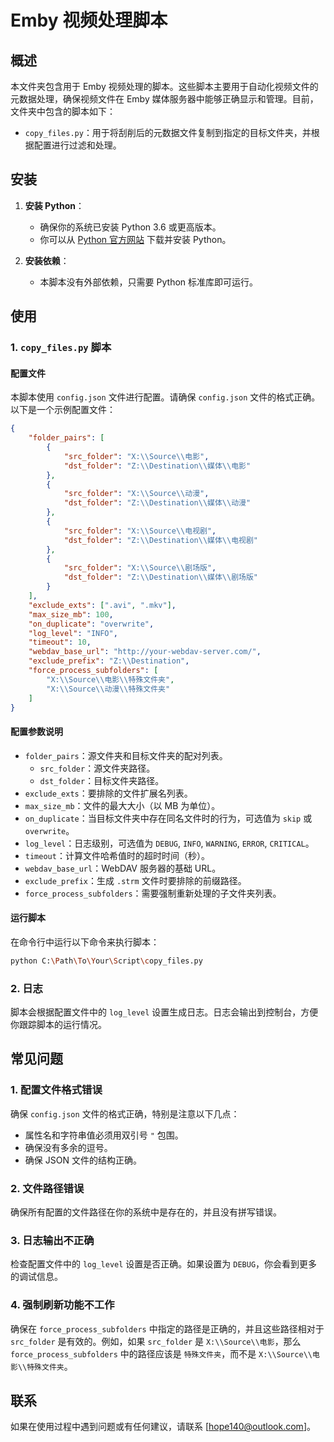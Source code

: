 # Emby 视频处理脚本

## 概述

本文件夹包含用于 Emby 视频处理的脚本。这些脚本主要用于自动化视频文件的元数据处理，确保视频文件在 Emby 媒体服务器中能够正确显示和管理。目前，文件夹中包含的脚本如下：

- `copy_files.py`：用于将刮削后的元数据文件复制到指定的目标文件夹，并根据配置进行过滤和处理。

## 安装

1. **安装 Python**：
   - 确保你的系统已安装 Python 3.6 或更高版本。
   - 你可以从 [Python 官方网站](https://www.python.org/) 下载并安装 Python。

2. **安装依赖**：
   - 本脚本没有外部依赖，只需要 Python 标准库即可运行。

## 使用

### 1. `copy_files.py` 脚本

#### 配置文件

本脚本使用 `config.json` 文件进行配置。请确保 `config.json` 文件的格式正确。以下是一个示例配置文件：

```json
{
    "folder_pairs": [
        {
            "src_folder": "X:\\Source\\电影",
            "dst_folder": "Z:\\Destination\\媒体\\电影"
        },
        {
            "src_folder": "X:\\Source\\动漫",
            "dst_folder": "Z:\\Destination\\媒体\\动漫"
        },
        {
            "src_folder": "X:\\Source\\电视剧",
            "dst_folder": "Z:\\Destination\\媒体\\电视剧"
        },
        {
            "src_folder": "X:\\Source\\剧场版",
            "dst_folder": "Z:\\Destination\\媒体\\剧场版"
        }
    ],
    "exclude_exts": [".avi", ".mkv"],
    "max_size_mb": 100,
    "on_duplicate": "overwrite",
    "log_level": "INFO",
    "timeout": 10,
    "webdav_base_url": "http://your-webdav-server.com/",
    "exclude_prefix": "Z:\\Destination",
    "force_process_subfolders": [
        "X:\\Source\\电影\\特殊文件夹",
        "X:\\Source\\动漫\\特殊文件夹"
    ]
}
```

#### 配置参数说明

- `folder_pairs`：源文件夹和目标文件夹的配对列表。
  - `src_folder`：源文件夹路径。
  - `dst_folder`：目标文件夹路径。
- `exclude_exts`：要排除的文件扩展名列表。
- `max_size_mb`：文件的最大大小（以 MB 为单位）。
- `on_duplicate`：当目标文件夹中存在同名文件时的行为，可选值为 `skip` 或 `overwrite`。
- `log_level`：日志级别，可选值为 `DEBUG`, `INFO`, `WARNING`, `ERROR`, `CRITICAL`。
- `timeout`：计算文件哈希值时的超时时间（秒）。
- `webdav_base_url`：WebDAV 服务器的基础 URL。
- `exclude_prefix`：生成 `.strm` 文件时要排除的前缀路径。
- `force_process_subfolders`：需要强制重新处理的子文件夹列表。

#### 运行脚本

在命令行中运行以下命令来执行脚本：

```sh
python C:\Path\To\Your\Script\copy_files.py
```

### 2. 日志

脚本会根据配置文件中的 `log_level` 设置生成日志。日志会输出到控制台，方便你跟踪脚本的运行情况。

## 常见问题

### 1. 配置文件格式错误

确保 `config.json` 文件的格式正确，特别是注意以下几点：
- 属性名和字符串值必须用双引号 `"` 包围。
- 确保没有多余的逗号。
- 确保 JSON 文件的结构正确。

### 2. 文件路径错误

确保所有配置的文件路径在你的系统中是存在的，并且没有拼写错误。

### 3. 日志输出不正确

检查配置文件中的 `log_level` 设置是否正确。如果设置为 `DEBUG`，你会看到更多的调试信息。

### 4. 强制刷新功能不工作

确保在 `force_process_subfolders` 中指定的路径是正确的，并且这些路径相对于 `src_folder` 是有效的。例如，如果 `src_folder` 是 `X:\\Source\\电影`，那么 `force_process_subfolders` 中的路径应该是 `特殊文件夹`，而不是 `X:\\Source\\电影\\特殊文件夹`。

## 联系

如果在使用过程中遇到问题或有任何建议，请联系 [hope140@outlook.com]。
